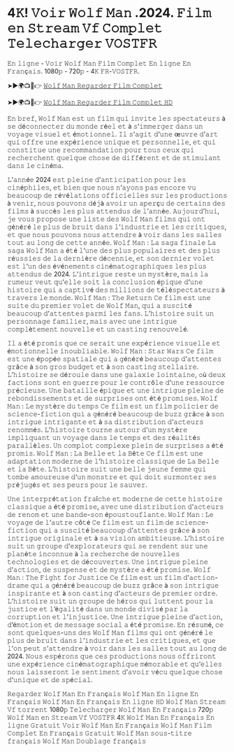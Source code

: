 # 4𝙺! 𝚅𝚘𝚒𝚛 𝚆𝚘𝚕𝚏 𝙼𝚊𝚗 .2024. 𝙵𝚒𝚕𝚖 𝚎𝚗 𝚂𝚝𝚛𝚎𝚊𝚖 𝚅𝚏 𝙲𝚘𝚖𝚙𝚕𝚎𝚝 𝚃𝚎𝚕𝚎𝚌𝚑𝚊𝚛𝚐𝚎𝚛 𝚅𝙾𝚂𝚃𝙵𝚁 

𝙴𝚗 𝚕𝚒𝚐𝚗𝚎 - 𝚅𝚘𝚒𝚛 𝚆𝚘𝚕𝚏 𝙼𝚊𝚗 𝙵𝚒𝚕𝚖 𝙲𝚘𝚖𝚙𝚕𝚎𝚝 𝙴𝚗 𝚕𝚒𝚐𝚗𝚎 𝙴𝚗 𝙵𝚛𝚊𝚗ç𝚊𝚒𝚜. 1080𝚙 - 720𝚙 - 4𝙺 𝙵𝚁-𝚅𝙾𝚂𝚃𝙵𝚁.

➤►🌍📺📱👉  [𝚆𝚘𝚕𝚏 𝙼𝚊𝚗 𝚁𝚎𝚐𝚊𝚛𝚍𝚎𝚛 𝙵𝚒𝚕𝚖 𝙲𝚘𝚖𝚙𝚕𝚎𝚝](https://tinyurl.com/4cpbe9sz)

➤►🌍📺📱👉  [𝚆𝚘𝚕𝚏 𝙼𝚊𝚗 𝚁𝚎𝚐𝚊𝚛𝚍𝚎𝚛 𝙵𝚒𝚕𝚖 𝙲𝚘𝚖𝚙𝚕𝚎𝚝 𝙷𝙳](https://tinyurl.com/4cpbe9sz)

𝙴𝚗 𝚋𝚛𝚎𝚏, 𝚆𝚘𝚕𝚏 𝙼𝚊𝚗 𝚎𝚜𝚝 𝚞𝚗 𝚏𝚒𝚕𝚖 𝚚𝚞𝚒 𝚒𝚗𝚟𝚒𝚝𝚎 𝚕𝚎𝚜 𝚜𝚙𝚎𝚌𝚝𝚊𝚝𝚎𝚞𝚛𝚜 à 𝚜𝚎 𝚍é𝚌𝚘𝚗𝚗𝚎𝚌𝚝𝚎𝚛 𝚍𝚞 𝚖𝚘𝚗𝚍𝚎 𝚛é𝚎𝚕 𝚎𝚝 à 𝚜’𝚒𝚖𝚖𝚎𝚛𝚐𝚎𝚛 𝚍𝚊𝚗𝚜 𝚞𝚗 𝚟𝚘𝚢𝚊𝚐𝚎 𝚟𝚒𝚜𝚞𝚎𝚕 𝚎𝚝 é𝚖𝚘𝚝𝚒𝚘𝚗𝚗𝚎𝚕. 𝙸𝚕 𝚜’𝚊𝚐𝚒𝚝 𝚍’𝚞𝚗𝚎 œ𝚞𝚟𝚛𝚎 𝚍’𝚊𝚛𝚝 𝚚𝚞𝚒 𝚘𝚏𝚏𝚛𝚎 𝚞𝚗𝚎 𝚎𝚡𝚙é𝚛𝚒𝚎𝚗𝚌𝚎 𝚞𝚗𝚒𝚚𝚞𝚎 𝚎𝚝 𝚙𝚎𝚛𝚜𝚘𝚗𝚗𝚎𝚕𝚕𝚎, 𝚎𝚝 𝚚𝚞𝚒 𝚌𝚘𝚗𝚜𝚝𝚒𝚝𝚞𝚎 𝚞𝚗𝚎 𝚛𝚎𝚌𝚘𝚖𝚖𝚊𝚗𝚍𝚊𝚝𝚒𝚘𝚗 𝚙𝚘𝚞𝚛 𝚝𝚘𝚞𝚜 𝚌𝚎𝚞𝚡 𝚚𝚞𝚒 𝚛𝚎𝚌𝚑𝚎𝚛𝚌𝚑𝚎𝚗𝚝 𝚚𝚞𝚎𝚕𝚚𝚞𝚎 𝚌𝚑𝚘𝚜𝚎 𝚍𝚎 𝚍𝚒𝚏𝚏é𝚛𝚎𝚗𝚝 𝚎𝚝 𝚍𝚎 𝚜𝚝𝚒𝚖𝚞𝚕𝚊𝚗𝚝 𝚍𝚊𝚗𝚜 𝚕𝚎 𝚌𝚒𝚗é𝚖𝚊.

𝙻’𝚊𝚗𝚗é𝚎 2024 𝚎𝚜𝚝 𝚙𝚕𝚎𝚒𝚗𝚎 𝚍’𝚊𝚗𝚝𝚒𝚌𝚒𝚙𝚊𝚝𝚒𝚘𝚗 𝚙𝚘𝚞𝚛 𝚕𝚎𝚜 𝚌𝚒𝚗é𝚙𝚑𝚒𝚕𝚎𝚜, 𝚎𝚝 𝚋𝚒𝚎𝚗 𝚚𝚞𝚎 𝚗𝚘𝚞𝚜 𝚗’𝚊𝚢𝚘𝚗𝚜 𝚙𝚊𝚜 𝚎𝚗𝚌𝚘𝚛𝚎 𝚟𝚞 𝚋𝚎𝚊𝚞𝚌𝚘𝚞𝚙 𝚍𝚎 𝚛é𝚟é𝚕𝚊𝚝𝚒𝚘𝚗𝚜 𝚘𝚏𝚏𝚒𝚌𝚒𝚎𝚕𝚕𝚎𝚜 𝚜𝚞𝚛 𝚕𝚎𝚜 𝚙𝚛𝚘𝚍𝚞𝚌𝚝𝚒𝚘𝚗𝚜 à 𝚟𝚎𝚗𝚒𝚛, 𝚗𝚘𝚞𝚜 𝚙𝚘𝚞𝚟𝚘𝚗𝚜 𝚍é𝚓à 𝚊𝚟𝚘𝚒𝚛 𝚞𝚗 𝚊𝚙𝚎𝚛ç𝚞 𝚍𝚎 𝚌𝚎𝚛𝚝𝚊𝚒𝚗𝚜 𝚍𝚎𝚜 𝚏𝚒𝚕𝚖𝚜 à 𝚜𝚞𝚌𝚌è𝚜 𝚕𝚎𝚜 𝚙𝚕𝚞𝚜 𝚊𝚝𝚝𝚎𝚗𝚍𝚞𝚜 𝚍𝚎 𝚕’𝚊𝚗𝚗é𝚎. 𝙰𝚞𝚓𝚘𝚞𝚛𝚍’𝚑𝚞𝚒, 𝚓𝚎 𝚟𝚘𝚞𝚜 𝚙𝚛𝚘𝚙𝚘𝚜𝚎 𝚞𝚗𝚎 𝚕𝚒𝚜𝚝𝚎 𝚍𝚎𝚜 𝚆𝚘𝚕𝚏 𝙼𝚊𝚗 𝚏𝚒𝚕𝚖𝚜 𝚚𝚞𝚒 𝚘𝚗𝚝 𝚐é𝚗é𝚛é 𝚕𝚎 𝚙𝚕𝚞𝚜 𝚍𝚎 𝚋𝚛𝚞𝚒𝚝 𝚍𝚊𝚗𝚜 𝚕’𝚒𝚗𝚍𝚞𝚜𝚝𝚛𝚒𝚎 𝚎𝚝 𝚕𝚎𝚜 𝚌𝚛𝚒𝚝𝚒𝚚𝚞𝚎𝚜, 𝚎𝚝 𝚚𝚞𝚎 𝚗𝚘𝚞𝚜 𝚙𝚘𝚞𝚟𝚘𝚗𝚜 𝚗𝚘𝚞𝚜 𝚊𝚝𝚝𝚎𝚗𝚍𝚛𝚎 à 𝚟𝚘𝚒𝚛 𝚍𝚊𝚗𝚜 𝚕𝚎𝚜 𝚜𝚊𝚕𝚕𝚎𝚜 𝚝𝚘𝚞𝚝 𝚊𝚞 𝚕𝚘𝚗𝚐 𝚍𝚎 𝚌𝚎𝚝𝚝𝚎 𝚊𝚗𝚗é𝚎. 𝚆𝚘𝚕𝚏 𝙼𝚊𝚗 : 𝙻𝚊 𝚜𝚊𝚐𝚊 𝚏𝚒𝚗𝚊𝚕𝚎 𝙻𝚊 𝚜𝚊𝚐𝚊 𝚆𝚘𝚕𝚏 𝙼𝚊𝚗 𝚊 é𝚝é 𝚕’𝚞𝚗𝚎 𝚍𝚎𝚜 𝚙𝚕𝚞𝚜 𝚙𝚘𝚙𝚞𝚕𝚊𝚒𝚛𝚎𝚜 𝚎𝚝 𝚍𝚎𝚜 𝚙𝚕𝚞𝚜 𝚛é𝚞𝚜𝚜𝚒𝚎𝚜 𝚍𝚎 𝚕𝚊 𝚍𝚎𝚛𝚗𝚒è𝚛𝚎 𝚍é𝚌𝚎𝚗𝚗𝚒𝚎, 𝚎𝚝 𝚜𝚘𝚗 𝚍𝚎𝚛𝚗𝚒𝚎𝚛 𝚟𝚘𝚕𝚎𝚝 𝚎𝚜𝚝 𝚕’𝚞𝚗 𝚍𝚎𝚜 é𝚟é𝚗𝚎𝚖𝚎𝚗𝚝𝚜 𝚌𝚒𝚗é𝚖𝚊𝚝𝚘𝚐𝚛𝚊𝚙𝚑𝚒𝚚𝚞𝚎𝚜 𝚕𝚎𝚜 𝚙𝚕𝚞𝚜 𝚊𝚝𝚝𝚎𝚗𝚍𝚞𝚜 𝚍𝚎 2024. 𝙻’𝚒𝚗𝚝𝚛𝚒𝚐𝚞𝚎 𝚛𝚎𝚜𝚝𝚎 𝚞𝚗 𝚖𝚢𝚜𝚝è𝚛𝚎, 𝚖𝚊𝚒𝚜 𝚕𝚊 𝚛𝚞𝚖𝚎𝚞𝚛 𝚟𝚎𝚞𝚝 𝚚𝚞’𝚎𝚕𝚕𝚎 𝚜𝚘𝚒𝚝 𝚕𝚊 𝚌𝚘𝚗𝚌𝚕𝚞𝚜𝚒𝚘𝚗 é𝚙𝚒𝚚𝚞𝚎 𝚍’𝚞𝚗𝚎 𝚑𝚒𝚜𝚝𝚘𝚒𝚛𝚎 𝚚𝚞𝚒 𝚊 𝚌𝚊𝚙𝚝𝚒𝚟é 𝚍𝚎𝚜 𝚖𝚒𝚕𝚕𝚒𝚘𝚗𝚜 𝚍𝚎 𝚝é𝚕é𝚜𝚙𝚎𝚌𝚝𝚊𝚝𝚎𝚞𝚛𝚜 à 𝚝𝚛𝚊𝚟𝚎𝚛𝚜 𝚕𝚎 𝚖𝚘𝚗𝚍𝚎. 𝚆𝚘𝚕𝚏 𝙼𝚊𝚗 : 𝚃𝚑𝚎 𝚁𝚎𝚝𝚞𝚛𝚗 𝙲𝚎 𝚏𝚒𝚕𝚖 𝚎𝚜𝚝 𝚞𝚗𝚎 𝚜𝚞𝚒𝚝𝚎 𝚍𝚞 𝚙𝚛𝚎𝚖𝚒𝚎𝚛 𝚟𝚘𝚕𝚎𝚝 𝚍𝚎 𝚆𝚘𝚕𝚏 𝙼𝚊𝚗, 𝚚𝚞𝚒 𝚊 𝚜𝚞𝚜𝚌𝚒𝚝é 𝚋𝚎𝚊𝚞𝚌𝚘𝚞𝚙 𝚍’𝚊𝚝𝚝𝚎𝚗𝚝𝚎𝚜 𝚙𝚊𝚛𝚖𝚒 𝚕𝚎𝚜 𝚏𝚊𝚗𝚜. 𝙻’𝚑𝚒𝚜𝚝𝚘𝚒𝚛𝚎 𝚜𝚞𝚒𝚝 𝚞𝚗 𝚙𝚎𝚛𝚜𝚘𝚗𝚗𝚊𝚐𝚎 𝚏𝚊𝚖𝚒𝚕𝚒𝚎𝚛, 𝚖𝚊𝚒𝚜 𝚊𝚟𝚎𝚌 𝚞𝚗𝚎 𝚒𝚗𝚝𝚛𝚒𝚐𝚞𝚎 𝚌𝚘𝚖𝚙𝚕è𝚝𝚎𝚖𝚎𝚗𝚝 𝚗𝚘𝚞𝚟𝚎𝚕𝚕𝚎 𝚎𝚝 𝚞𝚗 𝚌𝚊𝚜𝚝𝚒𝚗𝚐 𝚛𝚎𝚗𝚘𝚞𝚟𝚎𝚕é. 

𝙸𝚕 𝚊 é𝚝é 𝚙𝚛𝚘𝚖𝚒𝚜 𝚚𝚞𝚎 𝚌𝚎 𝚜𝚎𝚛𝚊𝚒𝚝 𝚞𝚗𝚎 𝚎𝚡𝚙é𝚛𝚒𝚎𝚗𝚌𝚎 𝚟𝚒𝚜𝚞𝚎𝚕𝚕𝚎 𝚎𝚝 é𝚖𝚘𝚝𝚒𝚘𝚗𝚗𝚎𝚕𝚕𝚎 𝚒𝚗𝚘𝚞𝚋𝚕𝚒𝚊𝚋𝚕𝚎. 𝚆𝚘𝚕𝚏 𝙼𝚊𝚗 : 𝚂𝚝𝚊𝚛 𝚆𝚊𝚛𝚜 𝙲𝚎 𝚏𝚒𝚕𝚖 𝚎𝚜𝚝 𝚞𝚗𝚎 é𝚙𝚘𝚙é𝚎 𝚜𝚙𝚊𝚝𝚒𝚊𝚕𝚎 𝚚𝚞𝚒 𝚊 𝚐é𝚗é𝚛é 𝚋𝚎𝚊𝚞𝚌𝚘𝚞𝚙 𝚍’𝚊𝚝𝚝𝚎𝚗𝚝𝚎𝚜 𝚐𝚛â𝚌𝚎 à 𝚜𝚘𝚗 𝚐𝚛𝚘𝚜 𝚋𝚞𝚍𝚐𝚎𝚝 𝚎𝚝 à 𝚜𝚘𝚗 𝚌𝚊𝚜𝚝𝚒𝚗𝚐 𝚜𝚝𝚎𝚕𝚕𝚊𝚒𝚛𝚎. 𝙻’𝚑𝚒𝚜𝚝𝚘𝚒𝚛𝚎 𝚜𝚎 𝚍é𝚛𝚘𝚞𝚕𝚎 𝚍𝚊𝚗𝚜 𝚞𝚗𝚎 𝚐𝚊𝚕𝚊𝚡𝚒𝚎 𝚕𝚘𝚒𝚗𝚝𝚊𝚒𝚗𝚎, 𝚘ù 𝚍𝚎𝚞𝚡 𝚏𝚊𝚌𝚝𝚒𝚘𝚗𝚜 𝚜𝚘𝚗𝚝 𝚎𝚗 𝚐𝚞𝚎𝚛𝚛𝚎 𝚙𝚘𝚞𝚛 𝚕𝚎 𝚌𝚘𝚗𝚝𝚛ô𝚕𝚎 𝚍’𝚞𝚗𝚎 𝚛𝚎𝚜𝚜𝚘𝚞𝚛𝚌𝚎 𝚙𝚛é𝚌𝚒𝚎𝚞𝚜𝚎. 𝚄𝚗𝚎 𝚋𝚊𝚝𝚊𝚒𝚕𝚕𝚎 é𝚙𝚒𝚚𝚞𝚎 𝚎𝚝 𝚞𝚗𝚎 𝚒𝚗𝚝𝚛𝚒𝚐𝚞𝚎 𝚙𝚕𝚎𝚒𝚗𝚎 𝚍𝚎 𝚛𝚎𝚋𝚘𝚗𝚍𝚒𝚜𝚜𝚎𝚖𝚎𝚗𝚝𝚜 𝚎𝚝 𝚍𝚎 𝚜𝚞𝚛𝚙𝚛𝚒𝚜𝚎𝚜 𝚘𝚗𝚝 é𝚝é 𝚙𝚛𝚘𝚖𝚒𝚜𝚎𝚜. 𝚆𝚘𝚕𝚏 𝙼𝚊𝚗 : 𝙻𝚎 𝚖𝚢𝚜𝚝è𝚛𝚎 𝚍𝚞 𝚝𝚎𝚖𝚙𝚜 𝙲𝚎 𝚏𝚒𝚕𝚖 𝚎𝚜𝚝 𝚞𝚗 𝚏𝚒𝚕𝚖 𝚙𝚘𝚕𝚒𝚌𝚒𝚎𝚛 𝚍𝚎 𝚜𝚌𝚒𝚎𝚗𝚌𝚎-𝚏𝚒𝚌𝚝𝚒𝚘𝚗 𝚚𝚞𝚒 𝚊 𝚐é𝚗é𝚛é 𝚋𝚎𝚊𝚞𝚌𝚘𝚞𝚙 𝚍𝚎 𝚋𝚞𝚣𝚣 𝚐𝚛â𝚌𝚎 à 𝚜𝚘𝚗 𝚒𝚗𝚝𝚛𝚒𝚐𝚞𝚎 𝚒𝚗𝚝𝚛𝚒𝚐𝚊𝚗𝚝𝚎 𝚎𝚝 à 𝚜𝚊 𝚍𝚒𝚜𝚝𝚛𝚒𝚋𝚞𝚝𝚒𝚘𝚗 𝚍’𝚊𝚌𝚝𝚎𝚞𝚛𝚜 𝚛𝚎𝚗𝚘𝚖𝚖é𝚜. 𝙻’𝚑𝚒𝚜𝚝𝚘𝚒𝚛𝚎 𝚝𝚘𝚞𝚛𝚗𝚎 𝚊𝚞𝚝𝚘𝚞𝚛 𝚍’𝚞𝚗 𝚖𝚢𝚜𝚝è𝚛𝚎 𝚒𝚖𝚙𝚕𝚒𝚚𝚞𝚊𝚗𝚝 𝚞𝚗 𝚟𝚘𝚢𝚊𝚐𝚎 𝚍𝚊𝚗𝚜 𝚕𝚎 𝚝𝚎𝚖𝚙𝚜 𝚎𝚝 𝚍𝚎𝚜 𝚛é𝚊𝚕𝚒𝚝é𝚜 𝚙𝚊𝚛𝚊𝚕𝚕è𝚕𝚎𝚜. 𝚄𝚗 𝚌𝚘𝚖𝚙𝚕𝚘𝚝 𝚌𝚘𝚖𝚙𝚕𝚎𝚡𝚎 𝚙𝚕𝚎𝚒𝚗 𝚍𝚎 𝚜𝚞𝚛𝚙𝚛𝚒𝚜𝚎𝚜 𝚊 é𝚝é 𝚙𝚛𝚘𝚖𝚒𝚜. 𝚆𝚘𝚕𝚏 𝙼𝚊𝚗 : 𝙻𝚊 𝙱𝚎𝚕𝚕𝚎 𝚎𝚝 𝚕𝚊 𝙱ê𝚝𝚎 𝙲𝚎 𝚏𝚒𝚕𝚖 𝚎𝚜𝚝 𝚞𝚗𝚎 𝚊𝚍𝚊𝚙𝚝𝚊𝚝𝚒𝚘𝚗 𝚖𝚘𝚍𝚎𝚛𝚗𝚎 𝚍𝚎 𝚕’𝚑𝚒𝚜𝚝𝚘𝚒𝚛𝚎 𝚌𝚕𝚊𝚜𝚜𝚒𝚚𝚞𝚎 𝚍𝚎 𝙻𝚊 𝙱𝚎𝚕𝚕𝚎 𝚎𝚝 𝚕𝚊 𝙱ê𝚝𝚎. 𝙻’𝚑𝚒𝚜𝚝𝚘𝚒𝚛𝚎 𝚜𝚞𝚒𝚝 𝚞𝚗𝚎 𝚋𝚎𝚕𝚕𝚎 𝚓𝚎𝚞𝚗𝚎 𝚏𝚎𝚖𝚖𝚎 𝚚𝚞𝚒 𝚝𝚘𝚖𝚋𝚎 𝚊𝚖𝚘𝚞𝚛𝚎𝚞𝚜𝚎 𝚍’𝚞𝚗 𝚖𝚘𝚗𝚜𝚝𝚛𝚎 𝚎𝚝 𝚚𝚞𝚒 𝚍𝚘𝚒𝚝 𝚜𝚞𝚛𝚖𝚘𝚗𝚝𝚎𝚛 𝚜𝚎𝚜 𝚙𝚛é𝚓𝚞𝚐é𝚜 𝚎𝚝 𝚜𝚎𝚜 𝚙𝚎𝚞𝚛𝚜 𝚙𝚘𝚞𝚛 𝚕𝚎 𝚜𝚊𝚞𝚟𝚎𝚛. 

𝚄𝚗𝚎 𝚒𝚗𝚝𝚎𝚛𝚙𝚛é𝚝𝚊𝚝𝚒𝚘𝚗 𝚏𝚛𝚊î𝚌𝚑𝚎 𝚎𝚝 𝚖𝚘𝚍𝚎𝚛𝚗𝚎 𝚍𝚎 𝚌𝚎𝚝𝚝𝚎 𝚑𝚒𝚜𝚝𝚘𝚒𝚛𝚎 𝚌𝚕𝚊𝚜𝚜𝚒𝚚𝚞𝚎 𝚊 é𝚝é 𝚙𝚛𝚘𝚖𝚒𝚜𝚎, 𝚊𝚟𝚎𝚌 𝚞𝚗𝚎 𝚍𝚒𝚜𝚝𝚛𝚒𝚋𝚞𝚝𝚒𝚘𝚗 𝚍’𝚊𝚌𝚝𝚎𝚞𝚛𝚜 𝚍𝚎 𝚛𝚎𝚗𝚘𝚖 𝚎𝚝 𝚞𝚗𝚎 𝚋𝚊𝚗𝚍𝚎-𝚜𝚘𝚗 é𝚙𝚘𝚞𝚜𝚝𝚘𝚞𝚏𝚕𝚊𝚗𝚝𝚎.  𝚆𝚘𝚕𝚏 𝙼𝚊𝚗 : 𝙻𝚎 𝚟𝚘𝚢𝚊𝚐𝚎 𝚍𝚎 𝚕’𝚊𝚞𝚝𝚛𝚎 𝚌ô𝚝é 𝙲𝚎 𝚏𝚒𝚕𝚖 𝚎𝚜𝚝 𝚞𝚗 𝚏𝚒𝚕𝚖 𝚍𝚎 𝚜𝚌𝚒𝚎𝚗𝚌𝚎-𝚏𝚒𝚌𝚝𝚒𝚘𝚗 𝚚𝚞𝚒 𝚊 𝚜𝚞𝚜𝚌𝚒𝚝é 𝚋𝚎𝚊𝚞𝚌𝚘𝚞𝚙 𝚍’𝚊𝚝𝚝𝚎𝚗𝚝𝚎𝚜 𝚐𝚛â𝚌𝚎 à 𝚜𝚘𝚗 𝚒𝚗𝚝𝚛𝚒𝚐𝚞𝚎 𝚘𝚛𝚒𝚐𝚒𝚗𝚊𝚕𝚎 𝚎𝚝 à 𝚜𝚊 𝚟𝚒𝚜𝚒𝚘𝚗 𝚊𝚖𝚋𝚒𝚝𝚒𝚎𝚞𝚜𝚎. 𝙻’𝚑𝚒𝚜𝚝𝚘𝚒𝚛𝚎 𝚜𝚞𝚒𝚝 𝚞𝚗 𝚐𝚛𝚘𝚞𝚙𝚎 𝚍’𝚎𝚡𝚙𝚕𝚘𝚛𝚊𝚝𝚎𝚞𝚛𝚜 𝚚𝚞𝚒 𝚜𝚎 𝚛𝚎𝚗𝚍𝚎𝚗𝚝 𝚜𝚞𝚛 𝚞𝚗𝚎 𝚙𝚕𝚊𝚗è𝚝𝚎 𝚒𝚗𝚌𝚘𝚗𝚗𝚞𝚎 à 𝚕𝚊 𝚛𝚎𝚌𝚑𝚎𝚛𝚌𝚑𝚎 𝚍𝚎 𝚗𝚘𝚞𝚟𝚎𝚕𝚕𝚎𝚜 𝚝𝚎𝚌𝚑𝚗𝚘𝚕𝚘𝚐𝚒𝚎𝚜 𝚎𝚝 𝚍𝚎 𝚍é𝚌𝚘𝚞𝚟𝚎𝚛𝚝𝚎𝚜. 𝚄𝚗𝚎 𝚒𝚗𝚝𝚛𝚒𝚐𝚞𝚎 𝚙𝚕𝚎𝚒𝚗𝚎 𝚍’𝚊𝚌𝚝𝚒𝚘𝚗, 𝚍𝚎 𝚜𝚞𝚜𝚙𝚎𝚗𝚜𝚎 𝚎𝚝 𝚍𝚎 𝚖𝚢𝚜𝚝è𝚛𝚎 𝚊 é𝚝é 𝚙𝚛𝚘𝚖𝚒𝚜𝚎. 𝚆𝚘𝚕𝚏 𝙼𝚊𝚗 : 𝚃𝚑𝚎 𝙵𝚒𝚐𝚑𝚝 𝚏𝚘𝚛 𝙹𝚞𝚜𝚝𝚒𝚌𝚎 𝙲𝚎 𝚏𝚒𝚕𝚖 𝚎𝚜𝚝 𝚞𝚗 𝚏𝚒𝚕𝚖 𝚍’𝚊𝚌𝚝𝚒𝚘𝚗-𝚍𝚛𝚊𝚖𝚎 𝚚𝚞𝚒 𝚊 𝚐é𝚗é𝚛é 𝚋𝚎𝚊𝚞𝚌𝚘𝚞𝚙 𝚍𝚎 𝚋𝚞𝚣𝚣 𝚐𝚛â𝚌𝚎 à 𝚜𝚘𝚗 𝚒𝚗𝚝𝚛𝚒𝚐𝚞𝚎 𝚒𝚗𝚜𝚙𝚒𝚛𝚊𝚗𝚝𝚎 𝚎𝚝 à 𝚜𝚘𝚗 𝚌𝚊𝚜𝚝𝚒𝚗𝚐 𝚍’𝚊𝚌𝚝𝚎𝚞𝚛𝚜 𝚍𝚎 𝚙𝚛𝚎𝚖𝚒𝚎𝚛 𝚘𝚛𝚍𝚛𝚎. 𝙻’𝚑𝚒𝚜𝚝𝚘𝚒𝚛𝚎 𝚜𝚞𝚒𝚝 𝚞𝚗 𝚐𝚛𝚘𝚞𝚙𝚎 𝚍𝚎 𝚑é𝚛𝚘𝚜 𝚚𝚞𝚒 𝚕𝚞𝚝𝚝𝚎𝚗𝚝 𝚙𝚘𝚞𝚛 𝚕𝚊 𝚓𝚞𝚜𝚝𝚒𝚌𝚎 𝚎𝚝 𝚕’é𝚐𝚊𝚕𝚒𝚝é 𝚍𝚊𝚗𝚜 𝚞𝚗 𝚖𝚘𝚗𝚍𝚎 𝚍𝚒𝚟𝚒𝚜é 𝚙𝚊𝚛 𝚕𝚊 𝚌𝚘𝚛𝚛𝚞𝚙𝚝𝚒𝚘𝚗 𝚎𝚝 𝚕’𝚒𝚗𝚓𝚞𝚜𝚝𝚒𝚌𝚎. 𝚄𝚗𝚎 𝚒𝚗𝚝𝚛𝚒𝚐𝚞𝚎 𝚙𝚕𝚎𝚒𝚗𝚎 𝚍’𝚊𝚌𝚝𝚒𝚘𝚗, 𝚍’é𝚖𝚘𝚝𝚒𝚘𝚗 𝚎𝚝 𝚍𝚎 𝚖𝚎𝚜𝚜𝚊𝚐𝚎 𝚜𝚘𝚌𝚒𝚊𝚕 𝚊 é𝚝é 𝚙𝚛𝚘𝚖𝚒𝚜𝚎. 𝙴𝚗 𝚛é𝚜𝚞𝚖é, 𝚌𝚎 𝚜𝚘𝚗𝚝 𝚚𝚞𝚎𝚕𝚚𝚞𝚎𝚜-𝚞𝚗𝚜 𝚍𝚎𝚜 𝚆𝚘𝚕𝚏 𝙼𝚊𝚗 𝚏𝚒𝚕𝚖𝚜 𝚚𝚞𝚒 𝚘𝚗𝚝 𝚐é𝚗é𝚛é 𝚕𝚎 𝚙𝚕𝚞𝚜 𝚍𝚎 𝚋𝚛𝚞𝚒𝚝 𝚍𝚊𝚗𝚜 𝚕’𝚒𝚗𝚍𝚞𝚜𝚝𝚛𝚒𝚎 𝚎𝚝 𝚕𝚎𝚜 𝚌𝚛𝚒𝚝𝚒𝚚𝚞𝚎𝚜, 𝚎𝚝 𝚚𝚞𝚎 𝚕’𝚘𝚗 𝚙𝚎𝚞𝚝 𝚜’𝚊𝚝𝚝𝚎𝚗𝚍𝚛𝚎 à 𝚟𝚘𝚒𝚛 𝚍𝚊𝚗𝚜 𝚕𝚎𝚜 𝚜𝚊𝚕𝚕𝚎𝚜 𝚝𝚘𝚞𝚝 𝚊𝚞 𝚕𝚘𝚗𝚐 𝚍𝚎 2024. 𝙽𝚘𝚞𝚜 𝚎𝚜𝚙é𝚛𝚘𝚗𝚜 𝚚𝚞𝚎 𝚌𝚎𝚜 𝚙𝚛𝚘𝚍𝚞𝚌𝚝𝚒𝚘𝚗𝚜 𝚗𝚘𝚞𝚜 𝚘𝚏𝚏𝚛𝚒𝚛𝚘𝚗𝚝 𝚞𝚗𝚎 𝚎𝚡𝚙é𝚛𝚒𝚎𝚗𝚌𝚎 𝚌𝚒𝚗é𝚖𝚊𝚝𝚘𝚐𝚛𝚊𝚙𝚑𝚒𝚚𝚞𝚎 𝚖é𝚖𝚘𝚛𝚊𝚋𝚕𝚎 𝚎𝚝 𝚚𝚞’𝚎𝚕𝚕𝚎𝚜 𝚗𝚘𝚞𝚜 𝚕𝚊𝚒𝚜𝚜𝚎𝚛𝚘𝚗𝚝 𝚕𝚎 𝚜𝚎𝚗𝚝𝚒𝚖𝚎𝚗𝚝 𝚍’𝚊𝚟𝚘𝚒𝚛 𝚟é𝚌𝚞 𝚚𝚞𝚎𝚕𝚚𝚞𝚎 𝚌𝚑𝚘𝚜𝚎 𝚍’𝚞𝚗𝚒𝚚𝚞𝚎 𝚎𝚝 𝚍𝚎 𝚜𝚙é𝚌𝚒𝚊𝚕.

𝚁𝚎𝚐𝚊𝚛𝚍𝚎𝚛 𝚆𝚘𝚕𝚏 𝙼𝚊𝚗 𝙴𝚗 𝙵𝚛𝚊𝚗ç𝚊𝚒𝚜 𝚆𝚘𝚕𝚏 𝙼𝚊𝚗 𝙴𝚗 𝚕𝚒𝚐𝚗𝚎 𝙴𝚗 𝙵𝚛𝚊𝚗ç𝚊𝚒𝚜 𝚆𝚘𝚕𝚏 𝙼𝚊𝚗 𝙴𝚗 𝙵𝚛𝚊𝚗ç𝚊𝚒𝚜 𝙴𝚗 𝚕𝚒𝚐𝚗𝚎​ 𝙷𝙳 𝚆𝚘𝚕𝚏 𝙼𝚊𝚗 𝚂𝚝𝚛𝚎𝚊𝚖 𝚅𝚏 𝚝𝚘𝚛𝚛𝚎𝚗𝚝​ 1080𝚙 𝚃𝚎𝚕𝚎𝚌𝚑𝚊𝚛𝚐𝚎𝚛 𝚆𝚘𝚕𝚏 𝙼𝚊𝚗 𝙴𝚗 𝙵𝚛𝚊𝚗ç𝚊𝚒𝚜​ 720𝚙 𝚆𝚘𝚕𝚏 𝙼𝚊𝚗 𝚎𝚗 𝚂𝚝𝚛𝚎𝚊𝚖 𝚅𝚏 𝚅𝙾𝚂𝚃𝙵𝚁 4𝙺 𝚆𝚘𝚕𝚏 𝙼𝚊𝚗 𝙴𝚗 𝙵𝚛𝚊𝚗ç𝚊𝚒𝚜 𝙴𝚗 𝚕𝚒𝚐𝚗𝚎​ 𝙶𝚛𝚊𝚝𝚞𝚒𝚝 𝚅𝚘𝚒𝚛 𝚆𝚘𝚕𝚏 𝙼𝚊𝚗 𝙴𝚗 𝙵𝚛𝚊𝚗ç𝚊𝚒𝚜 𝚆𝚘𝚕𝚏 𝙼𝚊𝚗 𝙵𝚒𝚕𝚖 𝙲𝚘𝚖𝚙𝚕𝚎𝚝 𝙴𝚗 𝙵𝚛𝚊𝚗ç𝚊𝚒𝚜 𝙶𝚛𝚊𝚝𝚞𝚒𝚝 𝚆𝚘𝚕𝚏 𝙼𝚊𝚗 𝚜𝚘𝚞𝚜-𝚝𝚒𝚝𝚛𝚎 𝚏𝚛𝚊𝚗ç𝚊𝚒𝚜 𝚆𝚘𝚕𝚏 𝙼𝚊𝚗 𝙳𝚘𝚞𝚋𝚕𝚊𝚐𝚎 𝚏𝚛𝚊𝚗ç𝚊𝚒𝚜
